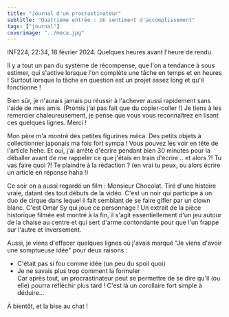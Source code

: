```yaml
---
title: "Journal d'un procrastinateur"
subtitle: "Quatrième entrée : Un sentiment d'accomplissement"
tags: ["journal"]
coverimage: "../meca.jpg"
---
```


INF224, 22:34, 18 février 2024. Quelques heures avant l'heure de rendu.

Il y a tout un pan du système de récompense, que l'on a tendance à sous estimer, qui s'active lorsque l'on complète une tâche en temps et en heures ! Surtout lorsque la tâche en question est un projet assez long et qu'il fonctionne !

Bien sûr, je n'aurais jamais pu réussir à l'achever aussi rapidement sans l'aide de mes amis. (Promis j'ai pas fait que du copier-coller !) Je tiens à les remercier chaleureusement, je pense que vous vous reconnaîtrez en lisant ces quelques lignes. Merci !

Mon père m'a montré des petites figurines méca. Des petits objets à collectionner japonais ma fois fort sympa ! Vous pouvez les voir en tête de l'article hehe. Et oui, j'ai arrêté d'écrire pendant bien 30 minutes pour la déballer avant de me rappeler ce que j'étais en train d'écrire... et alors ?! Tu vas faire quoi ?! Te plaindre à la rédaction ? (en vrai tu peux, ou alors écrire un article en réponse haha !)

Ce soir on a aussi regardé un film : Monsieur Chocolat. Tiré d'une histoire vraie, datant des tout débuts de la vidéo. C'est un noir qui participe à un duo de cirque dans lequel il fait semblant de se faire gifler par un clown blanc. C'est Omar Sy qui joue ce personnage ! Un extrait de la pièce historique filmée est montré à la fin, il s'agit essentiellement d'un jeu autour de la chaise au centre et qui sert d'arme contondante pour que l'un frappe sur l'autre et inversement.

Aussi, je viens d'effacer quelques lignes où j'avais marqué "Je viens d'avoir une somptueuse idée" pour deux raisons :  
- C'était pas si fou comme idée (un peu du spoil quoi)  
- Je ne savais plus trop comment la formuler  
Car après tout, un procrastinateur peut se permettre de se dire qu'il (ou elle) pourra réfléchir plus tard ! C'est là un corollaire fort simple à déduire...

À bientôt, et la bise au chat !